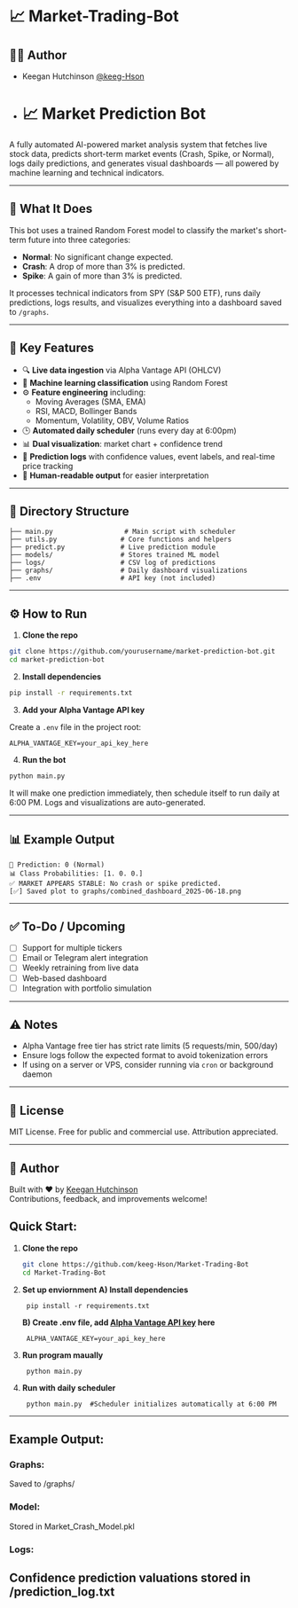 # 📈 Market-Trading-Bot

## 👨‍💻 Author

- Keegan Hutchinson [@keeg-Hson](https://www.github.com/keeg-Hson)

- # 📈 Market Prediction Bot

A fully automated AI-powered market analysis system that fetches live stock data, predicts short-term market events (Crash, Spike, or Normal), logs daily predictions, and generates visual dashboards — all powered by machine learning and technical indicators.

---

## 🧠 What It Does

This bot uses a trained Random Forest model to classify the market's short-term future into three categories:

- **Normal**: No significant change expected.
- **Crash**: A drop of more than 3% is predicted.
- **Spike**: A gain of more than 3% is predicted.

It processes technical indicators from SPY (S&P 500 ETF), runs daily predictions, logs results, and visualizes everything into a dashboard saved to `/graphs`.

---

## 🚀 Key Features

- 🔍 **Live data ingestion** via Alpha Vantage API (OHLCV)
- 🧠 **Machine learning classification** using Random Forest
- ⚙️ **Feature engineering** including:
  - Moving Averages (SMA, EMA)
  - RSI, MACD, Bollinger Bands
  - Momentum, Volatility, OBV, Volume Ratios
- 🕒 **Automated daily scheduler** (runs every day at 6:00pm)
- 📊 **Dual visualization**: market chart + confidence trend
- 📝 **Prediction logs** with confidence values, event labels, and real-time price tracking
- 🧾 **Human-readable output** for easier interpretation

---

## 📂 Directory Structure

```
├── main.py                  # Main script with scheduler
├── utils.py                # Core functions and helpers
├── predict.py              # Live prediction module
├── models/                 # Stores trained ML model
├── logs/                   # CSV log of predictions
├── graphs/                 # Daily dashboard visualizations
├── .env                    # API key (not included)
```

---

## ⚙️ How to Run

1. **Clone the repo**
```bash
git clone https://github.com/yourusername/market-prediction-bot.git
cd market-prediction-bot
```

2. **Install dependencies**
```bash
pip install -r requirements.txt
```

3. **Add your Alpha Vantage API key**

Create a `.env` file in the project root:
```
ALPHA_VANTAGE_KEY=your_api_key_here
```

4. **Run the bot**
```bash
python main.py
```

It will make one prediction immediately, then schedule itself to run daily at 6:00 PM. Logs and visualizations are auto-generated.

---

## 📊 Example Output

```
🔮 Prediction: 0 (Normal)
📊 Class Probabilities: [1. 0. 0.]
✅ MARKET APPEARS STABLE: No crash or spike predicted.
[✅] Saved plot to graphs/combined_dashboard_2025-06-18.png
```

---

## ✅ To-Do / Upcoming

- [ ] Support for multiple tickers
- [ ] Email or Telegram alert integration
- [ ] Weekly retraining from live data
- [ ] Web-based dashboard
- [ ] Integration with portfolio simulation

---

## ⚠️ Notes

- Alpha Vantage free tier has strict rate limits (5 requests/min, 500/day)
- Ensure logs follow the expected format to avoid tokenization errors
- If using on a server or VPS, consider running via `cron` or background daemon

---

## 📜 License

MIT License. Free for public and commercial use. Attribution appreciated.

---

## 👤 Author

Built with ❤️ by [Keegan Hutchinson](https://github.com/keeg-Hson)  
Contributions, feedback, and improvements welcome!




## Quick Start:
1. **Clone the repo**
   ```bash
   git clone https://github.com/keeg-Hson/Market-Trading-Bot
   cd Market-Trading-Bot

2. **Set up enviornment**
    **A) Install dependencies**
       
        pip install -r requirements.txt
    
    **B) Create .env file, add [Alpha Vantage API key](https://www.alphavantage.co/support/#api-key) here**
    
        ALPHA_VANTAGE_KEY=your_api_key_here

3. **Run program maually**
    
        python main.py

4. **Run with daily scheduler**
    
        python main.py  #Scheduler initializes automatically at 6:00 PM

-----

## Example Output:
### Graphs:
Saved to /graphs/
### Model: 
Stored in Market_Crash_Model.pkl
### Logs:
 Confidence prediction valuations stored in /prediction_log.txt
-----





